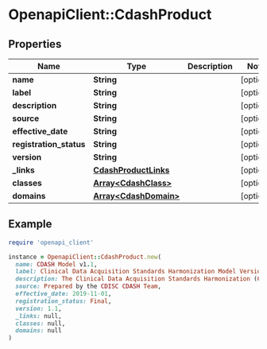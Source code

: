 # OpenapiClient::CdashProduct

## Properties

| Name | Type | Description | Notes |
| ---- | ---- | ----------- | ----- |
| **name** | **String** |  | [optional] |
| **label** | **String** |  | [optional] |
| **description** | **String** |  | [optional] |
| **source** | **String** |  | [optional] |
| **effective_date** | **String** |  | [optional] |
| **registration_status** | **String** |  | [optional] |
| **version** | **String** |  | [optional] |
| **_links** | [**CdashProductLinks**](CdashProductLinks.md) |  | [optional] |
| **classes** | [**Array&lt;CdashClass&gt;**](CdashClass.md) |  | [optional] |
| **domains** | [**Array&lt;CdashDomain&gt;**](CdashDomain.md) |  | [optional] |

## Example

```ruby
require 'openapi_client'

instance = OpenapiClient::CdashProduct.new(
  name: CDASH Model v1.1,
  label: Clinical Data Acquisition Standards Harmonization Model Version 1.1,
  description: The Clinical Data Acquisition Standards Harmonization (CDASH) Model describes the foundational structure for the organization, naming, and description of variables and associated attributes to support data collection in clinical trials. The CDASH Model provides naming conventions for the CDASH Implementation Guide (CDASHIG) variables along with additional metadata to help facilitate mapping collected data to their respective SDTM Implementation Guide (SDTMIG) variables.,
  source: Prepared by the CDISC CDASH Team,
  effective_date: 2019-11-01,
  registration_status: Final,
  version: 1.1,
  _links: null,
  classes: null,
  domains: null
)
```

